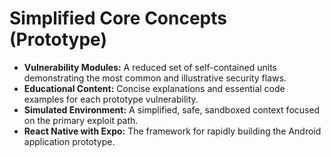 # Simplified Core Concepts (Prototype)

- **Vulnerability Modules:** A reduced set of self-contained units demonstrating the most common and illustrative security flaws.
- **Educational Content:** Concise explanations and essential code examples for each prototype vulnerability.
- **Simulated Environment:** A simplified, safe, sandboxed context focused on the primary exploit path.
- **React Native with Expo:** The framework for rapidly building the Android application prototype.
